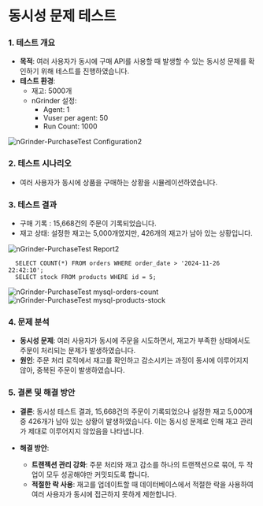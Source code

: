 # 동시성 문제 테스트

### 1. 테스트 개요
  - **목적**: 여러 사용자가 동시에 구매 API를 사용할 때 발생할 수 있는 동시성 문제를 확인하기 위해 테스트를 진행하였습니다.
  - **테스트 환경**:     
      - 재고: 5000개
      - nGrinder 설정:
          - Agent: 1
          - Vuser per agent: 50
          - Run Count: 1000
       
![nGrinder-PurchaseTest Configuration2](https://github.com/user-attachments/assets/da025ccf-27f9-4c5a-8d96-0ddeba3b4887)

### 2. 테스트 시나리오
  - 여러 사용자가 동시에 상품을 구매하는 상황을 시뮬레이션하였습니다.

### 3. 테스트 결과
  - 구매 기록 : 15,668건의 주문이 기록되었습니다.
  - 재고 상태:  설정한 재고는 5,000개였지만, 426개의 재고가 남아 있는 상황입니다.

![nGrinder-PurchaseTest Report2](https://github.com/user-attachments/assets/cb949315-5ad4-4f6d-b969-a257e3fc87ea)

```mysql
  SELECT COUNT(*) FROM orders WHERE order_date > '2024-11-26 22:42:10';
  SELECT stock FROM products WHERE id = 5;
```
![nGrinder-PurchaseTest mysql-orders-count](https://github.com/user-attachments/assets/66f6d7f0-7399-4b45-94c9-fc32ad228ae7)
![nGrinder-PurchaseTest mysql-products-stock](https://github.com/user-attachments/assets/bdec0dc2-710e-48fa-9b95-45be0dd976e9)

### 4. 문제 분석
  - **동시성 문제**: 여러 사용자가 동시에 주문을 시도하면서, 재고가 부족한 상태에서도 주문이 처리되는 문제가 발생하였습니다.
  - **원인**: 주문 처리 로직에서 재고를 확인하고 감소시키는 과정이 동시에 이루어지지 않아, 중복된 주문이 발생하였습니다.

### 5. 결론 및 해결 방안
  -  **결론**: 동시성 테스트 결과, 15,668건의 주문이 기록되었으나 설정한 재고 5,000개 중 426개가 남아 있는 상황이 발생하였습니다. 이는 동시성 문제로 인해 재고 관리가 제대로 이루어지지 않았음을 나타냅니다.

  -  **해결 방안**:
      - **트랜젝션 관리 강화**: 주문 처리와 재고 감소를 하나의 트랜잭션으로 묶어, 두 작업이 모두 성공해야만 커밋되도록 합니다.
      - **적절한 락 사용**: 재고를 업데이트할 때 데이터베이스에서 적절한 락을 사용하여 여러 사용자가 동시에 접근하지 못하게 제한합니다.
